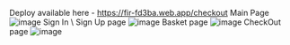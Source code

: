 Deploy available here - https://fir-fd3ba.web.app/checkout
Main Page
![image](https://user-images.githubusercontent.com/32223929/135354586-2142a18a-1d51-4ed0-a3f9-a43b32b679ca.png)
Sign In \ Sign Up page
![image](https://user-images.githubusercontent.com/32223929/135354699-4eb9f11a-b788-470b-b21d-8beba32486b2.png)
Basket page
![image](https://user-images.githubusercontent.com/32223929/135360434-21056434-6b50-4b66-bcb0-9b146cbdb353.png)
CheckOut page
![image](https://user-images.githubusercontent.com/32223929/135360492-c26ccd9e-628a-4a74-b4ab-858a3fb94e7c.png)
